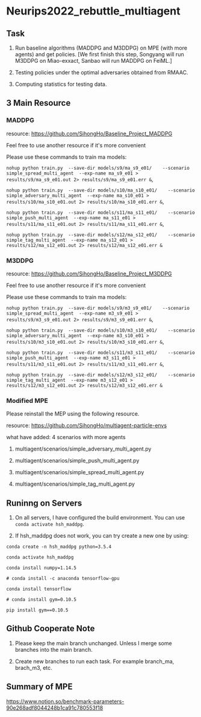 # Neurips2022_rebuttle_multiagent

## Task

1. Run baseline algorithms (MADDPG and M3DDPG) on MPE (with more agents) and get policies. [We first finish this step, Songyang will run M3DDPG on Miao-exxact, Sanbao will run MADDPG on FeiML.]

2. Testing policies under the optimal adversaries obtained from RMAAC.

3. Computing statistics for testing data.

## 3 Main Resource

### MADDPG 

resource: https://github.com/SihongHo/Baseline_Project_MADDPG

Feel free to use another resource if it's more convenient

Please use these commands to train ma models:

``nohup python train.py  --save-dir models/s9/ma_s9_e01/    --scenario simple_spread_multi_agent  --exp-name ma_s9_e01 > results/s9/ma_s9_e01.out 2> results/s9/ma_s9_e01.err &``,

``nohup python train.py  --save-dir models/s10/ma_s10_e01/    --scenario simple_adversary_multi_agent  --exp-name ma_s10_e01 > results/s10/ma_s10_e01.out 2> results/s10/ma_s10_e01.err &``,

``nohup python train.py  --save-dir models/s11/ma_s11_e01/    --scenario simple_push_multi_agent  --exp-name ma_s11_e01 > results/s11/ma_s11_e01.out 2> results/s11/ma_s11_e01.err &``,

``nohup python train.py  --save-dir models/s12/ma_s12_e01/    --scenario simple_tag_multi_agent  --exp-name ma_s12_e01 > results/s12/ma_s12_e01.out 2> results/s12/ma_s12_e01.err &``

### M3DDPG

resource: https://github.com/SihongHo/Baseline_Project_M3DDPG

Feel free to use another resource if it's more convenient

Please use these commands to train ma models:

``nohup python train.py  --save-dir models/s9/m3_s9_e01/    --scenario simple_spread_multi_agent  --exp-name m3_s9_e01 > results/s9/m3_s9_e01.out 2> results/s9/m3_s9_e01.err &``,

``nohup python train.py  --save-dir models/s10/m3_s10_e01/    --scenario simple_adversary_multi_agent  --exp-name m3_s10_e01 > results/s10/m3_s10_e01.out 2> results/s10/m3_s10_e01.err &``,

``nohup python train.py  --save-dir models/s11/m3_s11_e01/    --scenario simple_push_multi_agent  --exp-name m3_s11_e01 > results/s11/m3_s11_e01.out 2> results/s11/m3_s11_e01.err &``,

 ``nohup python train.py  --save-dir models/s12/m3_s12_e01/    --scenario simple_tag_multi_agent  --exp-name m3_s12_e01 > results/s12/m3_s12_e01.out 2> results/s12/m3_s12_e01.err &``
                   

### Modified MPE

Please reinstall the MEP using the following resource.

resource: https://github.com/SihongHo/multiagent-particle-envs

what have added: 4 scenarios with more agents

1. multiagent/scenarios/simple_adversary_multi_agent.py

2. multiagent/scenarios/simple_push_multi_agent.py

3. multiagent/scenarios/simple_spread_multi_agent.py

4. multiagent/scenarios/simple_tag_multi_agent.py

## Runinng on Servers

1. On all servers, I have configured the build environment. You can use ``conda activate hsh_maddpg``. 

2. If hsh_maddpg does not work, you can try create a new one by using:

``conda create -n hsh_maddpg python=3.5.4``

``conda activate hsh_maddpg``

``conda install numpy=1.14.5``

``# conda install -c anaconda tensorflow-gpu``

``conda install tensorflow``

``# conda install gym=0.10.5``

``pip install gym==0.10.5``


## Github Cooperate Note

1. Please keep the main branch unchanged. Unless I merge some branches into the main branch.

2. Create new branches to run each task. For example branch_ma, brach_m3, etc.

## Summary of MPE

https://www.notion.so/benchmark-parameters-90e268adf8044248b1ca91c780553f18
